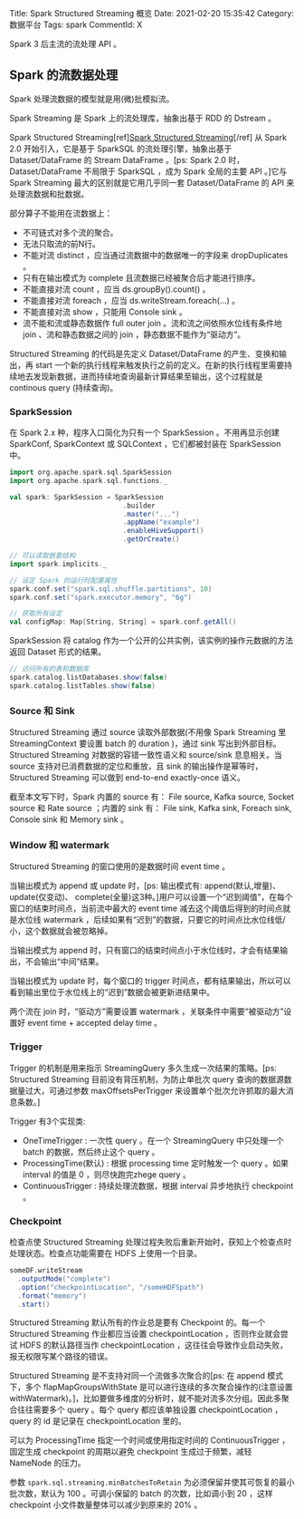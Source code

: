 Title: Spark Structured Streaming 概览
Date: 2021-02-20 15:35:42
Category: 数据平台
Tags: spark
CommentId: X

Spark 3 后主流的流处理 API 。

<!-- PELICAN_END_SUMMARY -->

## Spark 的流数据处理

Spark 处理流数据的模型就是用(微)批模拟流。

Spark Streaming 是 Spark 上的流处理库，抽象出基于 RDD 的 Dstream 。

Spark Structured Streaming[ref]<a href="http://spark.apache.org/docs/latest/structured-streaming-programming-guide.html">Spark Structured Streaming</a>[/ref] 从 Spark 2.0 开始引入，它是基于 SparkSQL 的流处理引擎，抽象出基于 Dataset/DataFrame 的 Stream DataFrame 。[ps: Spark 2.0 时，Dataset/DataFrame 不局限于 SparkSQL ，成为 Spark 全局的主要 API 。]它与 Spark Streaming 最大的区别就是它用几乎同一套 Dataset/DataFrame 的 API 来处理流数据和批数据。

<p class="list-title">部分算子不能用在流数据上：</p>

- 不可链式对多个流的聚合。
- 无法只取流的前N行。
- 不能对流 distinct ，应当通过流数据中的数据唯一的字段来 dropDuplicates 。
- 只有在输出模式为 complete 且流数据已经被聚合后才能进行排序。
- 不能直接对流 count ，应当 ds.groupBy().count() 。
- 不能直接对流 foreach ，应当 ds.writeStream.foreach(...) 。
- 不能直接对流 show ，只能用 Console sink 。
- 流不能和流或静态数据作 full outer join 。流和流之间依照水位线有条件地 join 、流和静态数据之间的 join ，静态数据不能作为“驱动方”。

Structured Streaming 的代码是先定义 Dataset/DataFrame 的产生、变换和输出，再 start 一个新的执行线程来触发执行之前的定义。在新的执行线程里需要<span class="emp-text">持续地</span>去发现新数据，进而<span class="emp-text">持续地</span>查询最新计算结果至输出，这个过程就是 continous query (<span class="emp-text">持续查询</span>)。


### SparkSession

在 Spark 2.x 种，程序入口简化为只有一个 SparkSession 。不用再显示创建 SparkConf, SparkContext 或 SQLContext ，它们都被封装在 SparkSession 中。

```scala
import org.apache.spark.sql.SparkSession
import org.apache.spark.sql.functions._

val spark: SparkSession = SparkSession
                            .builder
                            .master("...")
                            .appName("example")
                            .enableHiveSupport()
                            .getOrCreate()

// 可以读取嵌套结构
import spark.implicits._
```

```scala
// 设定 Spark 的运行时配置属性
spark.conf.set("spark.sql.shuffle.partitions", 10)
spark.conf.set("spark.executor.memory", "6g")

// 获取所有设定
val configMap: Map[String, String] = spark.conf.getAll()
```

SparkSession 将 catalog 作为一个公开的公共实例，该实例的操作元数据的方法返回 Dataset 形式的结果。

```scala
// 访问所有的表和数据库
spark.catalog.listDatabases.show(false)
spark.catalog.listTables.show(false)
```


### Source 和 Sink

Structured Streaming 通过 source 读取外部数据(不用像 Spark Streaming 里 StreamingContext 要设置 batch 的 duration )，通过 sink 写出到外部目标。Structured Streaming 对数据的容错一致性语义和 source/sink 息息相关。当 source 支持对已消费数据的定位和重放，且 sink 的输出操作是幂等时，Structured Streaming 可以做到 end-to-end exactly-once 语义。

截至本文写下时，Spark 内置的 source 有： File source, Kafka source, Socket source 和 Rate source ；内置的 sink 有： File sink, Kafka sink, Foreach sink, Console sink 和 Memory sink 。


### Window 和 watermark

Structured Streaming 的窗口使用的是数据时间 event time 。

当输出模式为 append 或 update 时，[ps: 输出模式有: append(默认,增量)、update(仅变动)、 complete(全量)这3种。]用户可以设置一个“迟到阈值”，在每个窗口的结束时间点，当前流中最大的 event time 减去这个阈值后得到的时间点就是水位线 watermark ，后续如果有“迟到”的数据，只要它的时间点比水位线低/小，这个数据就会被忽略掉。

当输出模式为 append 时，只有窗口的结束时间点小于水位线时，才会有结果输出，不会输出“中间”结果。

当输出模式为 update 时，每个窗口的 trigger 时间点，都有结果输出，所以可以看到输出里位于水位线上的“迟到”数据会被更新进结果中。

两个流在 join 时，“驱动方”需要设置 watermark ，关联条件中需要“被驱动方”设置好 event time + accepted delay time 。


### Trigger

Trigger 的机制是用来指示 StreamingQuery 多久生成一次结果的策略。[ps: Structured Streaming 目前没有背压机制，为防止单批次 query 查询的数据源数据量过大，可通过参数 maxOffsetsPerTrigger 来设置单个批次允许抓取的最大消息条数。]

Trigger 有3个实现类:

+ OneTimeTrigger : 一次性 query 。在一个 StreamingQuery 中只处理一个 batch 的数据，然后终止这个 query 。
+ ProcessingTime(默认) : 根据 processing time 定时触发一个 query 。如果 interval 的值是 0 ，则尽快跑完zhege query 。
+ ContinuousTrigger : 持续处理流数据，根据 interval 异步地执行 checkpoint 。


### Checkpoint

检查点使 Structured Streaming 处理过程失败后重新开始时，获知上个检查点时处理状态。检查点功能需要在 HDFS 上使用一个目录。

```scala
someDF.writeStream
  .outputMode("complete")
  .option("checkpointLocation", "/someHDFSpath")
  .format("memory")
  .start()
```

Structured Streaming 默认所有的作业总是要有 Checkpoint 的。每一个 Structured Streaming 作业都应当设置 checkpointLocation ，否则作业就会尝试 HDFS 的默认路径当作 checkpointLocation ，这往往会导致作业启动失败，报无权限写某个路径的错误。

Structured Streaming 是不支持对同一个流做多次聚合的[ps: 在 append 模式下，多个 flapMapGroupsWithState 是可以进行连续的多次聚合操作的(注意设置 withWatermark)。]，比如要做多维度的分析时，就不能对流多次分组。因此多聚合往往需要多个 query 。每个 query 都应该单独设置 checkpointLocation ，query 的 id 是记录在 checkpointLocation 里的。

可以为 ProcessingTime 指定一个时间或使用指定时间的 ContinuousTrigger ，固定生成 checkpoint 的周期以避免 checkpoint 生成过于频繁，减轻 NameNode 的压力。

参数 `spark.sql.streaming.minBatchesToRetain` 为必须保留并使其可恢复的最小批次数，默认为 100 。可调小保留的 batch 的次数，比如调小到 20 ，这样 checkpoint 小文件数量整体可以减少到原来的 20% 。















